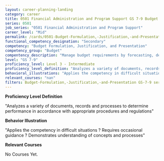 ```yaml
---
layout: career-planning-landing
category: career
title: 0501 Financial Administration and Program Support GS 7-9 Budget Formulation, Justification, and Presentation
series: 0501
job_series: "0501 Financial Administration and Program Support"
career_level: "Mid"
permalink: /cards/0501-Budget-Formulation,-Justification,-and-Presentation-Level-3---Intermediate/
functional_competency_designation: "Secondary"
competency: "Budget Formulation, Justification, and Presentation"
competency_group: "Budget"
compentency_description: "Manage budget requirements by forecasting, developing and justifying budgets in compliance with statutory/regulatory guidance. "
level: "GS 7-9"
proficiency_level: Level 3 - Intermediate
proficiency_level_definition: "Analyzes a variety of documents, records and processes to determine performance in accordance with appropriate procedures and regulations"
behavioral_illustrations: "Applies the competency in difficult situations ? Requires occasional guidance ? Demonstrates understanding of concepts and processes"
relevant_courses: "nan"
filters: Budget-Formulation,-Justification,-and-Presentation GS-7-9 series-0501
---
```


<p><b>Proficiency Level Definition</b></p>
<p>"Analyzes a variety of documents, records and processes to determine performance in accordance with appropriate procedures and regulations"</p>
<p><b>Behavior Illustration</b></p>
<p>"Applies the competency in difficult situations ? Requires occasional guidance ? Demonstrates understanding of concepts and processes"</p>
<p><b>Relevant Courses</b></p>
<div class="cfo-courses-outer"><div class="cfo-courses-inner">No Courses Yet.</div></div>
